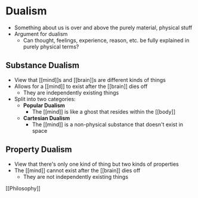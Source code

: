 # Dualism

- Something about us is over and above the purely material, physical stuff
- Argument for dualism
  - Can thought, feelings, experience, reason, etc. be fully explained in purely physical terms?

## Substance Dualism

- View that [[mind]]s and [[brain]]s are different kinds of things
- Allows for a [[mind]] to exist after the [[brain]] dies off
  - They are independently existing things
- Split into two categories:
  - **Popular Dualism**
    - The [[mind]] is like a ghost that resides within the [[body]]
  - **Cartesian Dualism**
    - The [[mind]] is a non-physical substance that doesn't exist in space

## Property Dualism

- View that there's only one kind of thing but two kinds of properties
- The [[mind]] cannot exist after the [[brain]] dies off
  - They are not independently existing things

[[Philosophy]]

